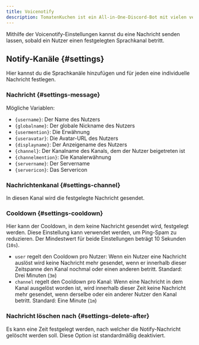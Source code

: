 ```yaml
---
title: Voicenotify
description: TomatenKuchen ist ein All-in-One-Discord-Bot mit vielen verschiedenen Funktionen. Erklärt, wie man Nachrichten senden kann, sobald Nutzer einen Sprachkanal betreten.
---
```


Mithilfe der Voicenotify-Einstellungen kannst du eine Nachricht senden lassen, sobald ein Nutzer einen festgelegten Sprachkanal betritt.

## Notify-Kanäle {#settings}

Hier kannst du die Sprachkanäle hinzufügen und für jeden eine individuelle Nachricht festlegen.

### Nachricht {#settings-message}

Mögliche Variablen:
- `{username}`: Der Name des Nutzers
- `{globalname}`: Der globale Nickname des Nutzers
- `{usermention}`: Die Erwähnung
- `{useravatar}`: Die Avatar-URL des Nutzers
- `{displayname}`: Der Anzeigename des Nutzers
- `{channel}`: Der Kanalname des Kanals, dem der Nutzer beigetreten ist
- `{channelmention}`: Die Kanalerwähnung
- `{servername}`: Der Servername
- `{servericon}`: Das Servericon

### Nachrichtenkanal {#settings-channel}

In diesen Kanal wird die festgelegte Nachricht gesendet.

### Cooldown {#settings-cooldown}

Hier kann der Cooldown, in dem keine Nachricht gesendet wird, festgelegt werden.
Diese Einstellung kann verwendet werden, um Ping-Spam zu reduzieren. Der Mindestwert für beide Einstellungen beträgt 10 Sekunden (`10s`).

- `user` regelt den Cooldown pro Nutzer: Wenn ein Nutzer eine Nachricht auslöst wird keine Nachricht mehr gesendet, wenn er innerhalb dieser Zeitspanne den Kanal nochmal oder einen anderen betritt. Standard: Drei Minuten (`3m`)
- `channel` regelt den Cooldown pro Kanal: Wenn eine Nachricht in dem Kanal ausgelöst worden ist, wird innerhalb dieser Zeit keine Nachricht mehr gesendet, wenn derselbe oder ein anderer Nutzer den Kanal betritt. Standard: Eine Minute (`1m`)

### Nachricht löschen nach {#settings-delete-after}

Es kann eine Zeit festgelegt werden, nach welcher die Notify-Nachricht gelöscht werden soll. Diese Option ist standardmäßig deaktiviert.
